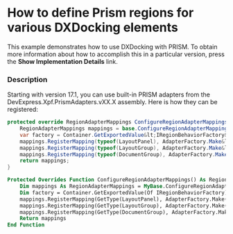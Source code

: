# How to define Prism regions for various DXDocking elements


<p>This example demonstrates how to use DXDocking with PRISM. To obtain more information about how to accomplish this in a particular version, press the <strong>Show Implementation Details</strong> link.</p>


<h3>Description</h3>

<p>Starting with version 17.1, you can use built-in PRISM adapters from the DevExpress.Xpf.PrismAdapters.vXX.X assembly. Here is how they can be registered:</p>

```cs
protected override RegionAdapterMappings ConfigureRegionAdapterMappings() {
    RegionAdapterMappings mappings = base.ConfigureRegionAdapterMappings();
    var factory = Container.GetExportedValue&lt;IRegionBehaviorFactory&gt;();
    mappings.RegisterMapping(typeof(LayoutPanel), AdapterFactory.Make&lt;RegionAdapterBase&lt;LayoutPanel&gt;&gt;(factory));
    mappings.RegisterMapping(typeof(LayoutGroup), AdapterFactory.Make&lt;RegionAdapterBase&lt;LayoutGroup&gt;&gt;(factory));
    mappings.RegisterMapping(typeof(DocumentGroup), AdapterFactory.Make&lt;RegionAdapterBase&lt;DocumentGroup&gt;&gt;(factory));
    return mappings;
}
```

```vb
Protected Overrides Function ConfigureRegionAdapterMappings() As RegionAdapterMappings
	Dim mappings As RegionAdapterMappings = MyBase.ConfigureRegionAdapterMappings()
	Dim factory = Container.GetExportedValue(Of IRegionBehaviorFactory)()
    mappings.RegisterMapping(GetType(LayoutPanel), AdapterFactory.Make(Of RegionAdapterBase(Of LayoutPanel))(factory))
    mappings.RegisterMapping(GetType(LayoutGroup), AdapterFactory.Make(Of RegionAdapterBase(Of LayoutGroup))(factory))
    mappings.RegisterMapping(GetType(DocumentGroup), AdapterFactory.Make(Of RegionAdapterBase(Of DocumentGroup))(factory))
    Return mappings
End Function
```
